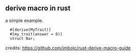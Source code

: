 ## derive macro in rust

a simple example.

```
  #[derive(MyTrait)]
  #[my_trait(answer = 0)]
  struct Bar;
```

credits: https://github.com/imbolc/rust-derive-macro-guide